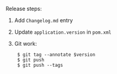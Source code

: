 Release steps:

1. Add `Changelog.md` entry
2. Update `application.version` in `pom.xml`
3. Git work:

        $ git tag --annotate $version
        $ git push
        $ git push --tags
